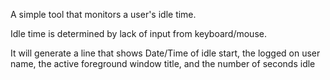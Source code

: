﻿A simple tool that monitors a user's idle time.

Idle time is determined by lack of input from keyboard/mouse.

It will generate a line that shows Date/Time of idle start, the logged on user name, the active foreground window title, and the number of seconds idle